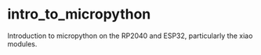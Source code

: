 # intro_to_micropython
Introduction to micropython on the RP2040 and ESP32, particularly the xiao modules.
